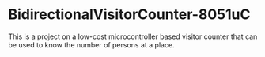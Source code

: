 # BidirectionalVisitorCounter-8051uC
This is a project on a low-cost microcontroller based visitor counter that can be used to know the number of persons at a place.

